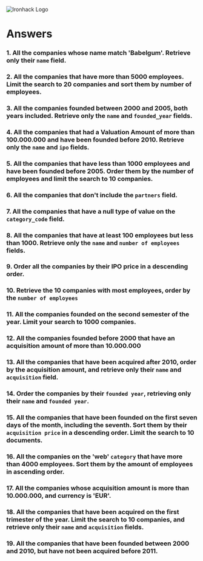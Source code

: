![Ironhack Logo](https://i.imgur.com/1QgrNNw.png)

# Answers

### 1. All the companies whose name match 'Babelgum'. Retrieve only their `name` field.

<!-- 
filter: {name : {$eq : "Babelgum"}}
projection: {name : 1}
sort:
skip:
limit:  -->

### 2. All the companies that have more than 5000 employees. Limit the search to 20 companies and sort them by **number of employees**.

<!-- filter: {number_of_employees : {$gt : 5000}}
projection:
sort: {number_of_employees : 1}
skip:
limit: 20 -->

### 3. All the companies founded between 2000 and 2005, both years included. Retrieve only the `name` and `founded_year` fields.

<!-- filter: {$and: [{founded_year : {$gte : 2000}}, {founded_year : {$lte : 2005}}]}
projection: {name : 1, founded_year : 1}
sort:
skip:
limit:  -->

### 4. All the companies that had a Valuation Amount of more than 100.000.000 and have been founded before 2010. Retrieve only the `name` and `ipo` fields.

<!-- filter: {$and: [{"ipo.valuation_amount": {$gt: 100000000 }}, {founded_year: {$lt: 2010}}]}
projection: {ipo : 1, name: 1}
sort:
skip:
limit:  -->

### 5. All the companies that have less than 1000 employees and have been founded before 2005. Order them by the number of employees and limit the search to 10 companies.

<!-- filter: {$and: [{number_of_employees: {$lt : 1000}}, {founded_year: {$lt :2005}}]}
projection:
sort: {number_of_employees : 1}
skip:
limit: 10  -->

### 6. All the companies that don't include the `partners` field.

<!-- filter: {partners : {$ne : "partners"}}
projection:
sort:
skip:
limit:  -->

### 7. All the companies that have a null type of value on the `category_code` field.

<!-- filter: {category_code: {$eq : null}}
projection:
sort:
skip:
limit:  -->

### 8. All the companies that have at least 100 employees but less than 1000. Retrieve only the `name` and `number of employees` fields.

<!-- filter: {$and: [{number_of_employees:{$gt : 100}}, {number_of_employees: {$lt : 1000}}]}
projection: {name : 1, number_of_employees : 1}
sort:
skip:
limit:  -->

### 9. Order all the companies by their IPO price in a descending order.

<!-- filter:
projection:
sort: {ipo : -1}
skip:
limit:  -->

### 10. Retrieve the 10 companies with most employees, order by the `number of employees`

<!-- filter:
projection:
sort: {number_of_employees : -1}
skip:
limit: 10 -->

### 11. All the companies founded on the second semester of the year. Limit your search to 1000 companies.

<!-- filter: {founded_month: {$gt: 6}}
projection:
sort:
skip:
limit: 1000  -->

### 12. All the companies founded before 2000 that have an acquisition amount of more than 10.000.000

<!-- filter: {$and: [{"acquisition.price_amount": {$gt: 10000000}}, {founded_year: {$lt : 2000}}]}
projection:
sort:
skip:
limit:  -->

### 13. All the companies that have been acquired after 2010, order by the acquisition amount, and retrieve only their `name` and `acquisition` field.

<!-- filter: {"acquisition.acquired_year": {$gt: 2010}}
projection: {name : 1, acquisition:1}
sort: {"acquisition.price_amount": 1}
skip:
limit:  -->

### 14. Order the companies by their `founded year`, retrieving only their `name` and `founded year`.

<!-- filter:
projection: {name : 1, founded_year:1}
sort: {founded_year : 1}
skip:
limit:  -->

### 15. All the companies that have been founded on the first seven days of the month, including the seventh. Sort them by their `acquisition price` in a descending order. Limit the search to 10 documents.

<!-- filter: {founded_day: {$lte : 7}}
projection:
sort: {"acquisition.price_amount" : -1}
skip:
limit: 10 -->

### 16. All the companies on the 'web' `category` that have more than 4000 employees. Sort them by the amount of employees in ascending order.

<!-- filter: {$and : [ {category_code : {$eq : "web"}}, {number_of_employees: {$gt : 4000}} ]}
projection:
sort: {number_of_employees : 1}
skip:
limit:  -->

### 17. All the companies whose acquisition amount is more than 10.000.000, and currency is 'EUR'.

<!-- filter: {$and: [{"acquisition.price_amount": {$gt: 10000000}}, {"acquisition.price_currency_code": {$eq  : "EUR"}}]}
projection:
sort:
skip:
limit:  -->

### 18. All the companies that have been acquired on the first trimester of the year. Limit the search to 10 companies, and retrieve only their `name` and `acquisition` fields.

<!-- filter: {founded_month: {$lte: 3}}
projection: {name: 1, acquisition : 1}
sort: 
skip:
limit: 10  -->

### 19. All the companies that have been founded between 2000 and 2010, but have not been acquired before 2011.

<!-- filter: {$and: [{founded_year: {$gte : 2000}}, {founded_year:  {$lte : 2010}}, {"acquisition.acquired_year" : {$gte: 2011}}]}
projection:
sort:
skip:
limit:  -->
